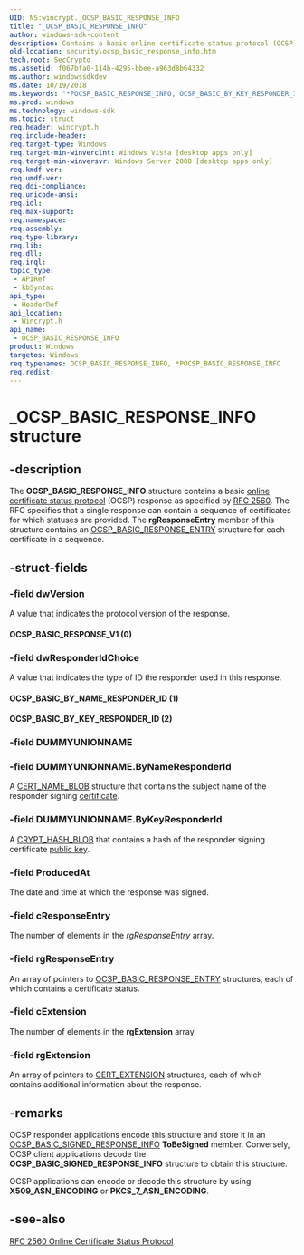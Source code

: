 ```yaml
---
UID: NS:wincrypt._OCSP_BASIC_RESPONSE_INFO
title: "_OCSP_BASIC_RESPONSE_INFO"
author: windows-sdk-content
description: Contains a basic online certificate status protocol (OCSP) response as specified by RFC 2560.
old-location: security\ocsp_basic_response_info.htm
tech.root: SecCrypto
ms.assetid: f067bfa0-114b-4295-bbee-a963d8b64332
ms.author: windowssdkdev
ms.date: 10/19/2018
ms.keywords: "*POCSP_BASIC_RESPONSE_INFO, OCSP_BASIC_BY_KEY_RESPONDER_ID, OCSP_BASIC_BY_NAME_RESPONDER_ID, OCSP_BASIC_RESPONSE_INFO, OCSP_BASIC_RESPONSE_INFO structure [Security], OCSP_BASIC_RESPONSE_V1, POCSP_BASIC_RESPONSE_INFO, POCSP_BASIC_RESPONSE_INFO structure pointer [Security], _OCSP_BASIC_RESPONSE_INFO, security.ocsp_basic_response_info, wincrypt/OCSP_BASIC_RESPONSE_INFO, wincrypt/POCSP_BASIC_RESPONSE_INFO"
ms.prod: windows
ms.technology: windows-sdk
ms.topic: struct
req.header: wincrypt.h
req.include-header: 
req.target-type: Windows
req.target-min-winverclnt: Windows Vista [desktop apps only]
req.target-min-winversvr: Windows Server 2008 [desktop apps only]
req.kmdf-ver: 
req.umdf-ver: 
req.ddi-compliance: 
req.unicode-ansi: 
req.idl: 
req.max-support: 
req.namespace: 
req.assembly: 
req.type-library: 
req.lib: 
req.dll: 
req.irql: 
topic_type:
 - APIRef
 - kbSyntax
api_type:
 - HeaderDef
api_location:
 - Wincrypt.h
api_name:
 - OCSP_BASIC_RESPONSE_INFO
product: Windows
targetos: Windows
req.typenames: OCSP_BASIC_RESPONSE_INFO, *POCSP_BASIC_RESPONSE_INFO
req.redist: 
---
```


# _OCSP_BASIC_RESPONSE_INFO structure


## -description


 The <b>OCSP_BASIC_RESPONSE_INFO</b> structure contains a basic <a href="https://msdn.microsoft.com/e6be8932-015e-4058-b249-1671b3fea521">online certificate status protocol</a> (OCSP) response as specified by <a href="http://go.microsoft.com/fwlink/p/?linkid=91156">RFC 2560</a>. The RFC specifies that a single response can contain a sequence of certificates for which statuses are provided. The  <b>rgResponseEntry</b> member of this structure contains an <a href="https://msdn.microsoft.com/c22f25fd-bbee-45de-9ca0-064b159abb7c">OCSP_BASIC_RESPONSE_ENTRY</a> structure for each certificate in a sequence.


## -struct-fields




### -field dwVersion

A value that indicates the protocol version of the response.



#### OCSP_BASIC_RESPONSE_V1 (0)


### -field dwResponderIdChoice

A value that indicates the type of ID the responder used in this response.



#### OCSP_BASIC_BY_NAME_RESPONDER_ID (1)



#### OCSP_BASIC_BY_KEY_RESPONDER_ID (2)


### -field DUMMYUNIONNAME

 


### -field DUMMYUNIONNAME.ByNameResponderId

A <a href="https://msdn.microsoft.com/7a06eae5-96d8-4ece-98cb-cf0710d2ddbd">CERT_NAME_BLOB</a> structure that contains the subject name of the responder signing <a href="https://msdn.microsoft.com/db46def4-bfdc-4801-a57d-d568e94a2dbb">certificate</a>.


### -field DUMMYUNIONNAME.ByKeyResponderId

A <a href="https://msdn.microsoft.com/7a06eae5-96d8-4ece-98cb-cf0710d2ddbd">CRYPT_HASH_BLOB</a> that contains a hash of the responder signing certificate <a href="https://msdn.microsoft.com/2fe6cfd3-8a2e-4dbe-9fb8-332633daa97a">public key</a>.


### -field ProducedAt

The date and time at which the response was signed.


### -field cResponseEntry

The number of elements in the <i>rgResponseEntry</i> array.


### -field rgResponseEntry

An array of pointers to <a href="https://msdn.microsoft.com/c22f25fd-bbee-45de-9ca0-064b159abb7c">OCSP_BASIC_RESPONSE_ENTRY</a> structures, each of which contains a certificate status.


### -field cExtension

The number of elements in the <b>rgExtension</b> array.


### -field rgExtension

An array of pointers to <a href="https://msdn.microsoft.com/787a4df0-c0e3-46b9-a7e6-eb3bee3ed717">CERT_EXTENSION</a> structures, each of which contains additional information about the response.


## -remarks



OCSP responder applications encode this structure and store it in an <a href="https://msdn.microsoft.com/4b88a946-030f-490a-b46a-c42507e1268d">OCSP_BASIC_SIGNED_RESPONSE_INFO</a> <b>ToBeSigned</b> member. Conversely, OCSP client applications decode the <b>OCSP_BASIC_SIGNED_RESPONSE_INFO</b> structure to obtain this structure.

OCSP applications can encode or decode this structure by using <b>X509_ASN_ENCODING</b> or <b>PKCS_7_ASN_ENCODING</b>.




## -see-also




<a href="http://go.microsoft.com/fwlink/p/?linkid=91156">RFC 2560 Online Certificate Status Protocol</a>
 

 

